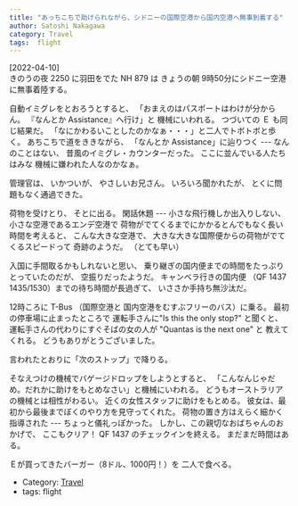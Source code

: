 ```yaml
---
title: "あっちこちで助けられながら、シドニーの国際空港から国内空港へ無事到着する"
author: Satoshi Nakagawa
category: Travel
tags:  flight
---
```


[2022-04-10]  
 きのうの夜 2250 に羽田をでた NH 879 は
きょうの朝 9時50分にシドニー空港に無事着陸する。

 自動イミグレをとおろうとすると、
「おまえのはパスポートはわけが分からん。
『なんとか Assistance』へ行け」と
機械にいわれる。
つづいての Ｅ も同じ結果だ。
「なにかわるいことしたのかなぁ・・・」と二人でトボトボと歩く。
あちこちで道をききながら、
「なんとか Assistance」に辿りつく ---
なんのことはない、
昔風のイミグレ・カウンターだった。
ここに並んでいる人たちはみな
機械に嫌われた人なのかなぁ。

 管理官は、
いかついが、
やさしいお兄さん。
いろいろ聞かれたが、
とくに問題もなく通過できた。

 荷物を受けとり、
そとに出る。
閑話休題 ---
小さな飛行機しか出入りしない、
小さな空港であるエンデ空港で
荷物がでてくるまでにかかるとんでもなく長い時間を考えると、
こんな大きな空港で、
大きな大きな国際便からの荷物がでてくるスピードって
奇跡のようだ。
（とても早い）

 入国に手間取るかもしれないと思い、
乗り継ぎの国内便までの時間をたっぷりとっていたのだが、
空振りだったようだ。
キャンベラ行きの国内便
（QF 1437 1435/1530）までの待ち時間が長過ぎて、
いささか手持ち無沙汰だ。

 12時ころに T-Bus （国際空港と
国内空港をむすぶフリーのバス）に乗る。
最初の停車場に止まったところで
運転手さんに"Is this the only stop?" と聞くと、
運転手さんの代わりにすぐそばの女の人が "Quantas is the next one" と
教えてくれる。
どうもありがとうございました。

 言われたとおりに「次のストップ」で降りる。

 そなえつけの機械でバゲージドロップをしようとすると、
「こんなんじゃだめ。だれかに助けをもとめなさい」と機械にいわれる。
どうもオーストラリアの機械とは相性がわるい。
近くの女性スタッフに助けをもとめる。
彼女は、最初から最後までぼくのやり方を見守ってくれた。
荷物の置き方はえらく細かく指導された ---
ちょっと儀礼っぽかった。
しかし、この親切なおばちゃんのおかげで、
ここもクリア！
QF 1437 のチェックインを終える。
まだまだ時間はある。

 Ｅが買ってきたバーガー（8ドル、1000円！）を
二人で食べる。

- Category: [Travel](/categories.html#Travel)
- tags:  flight
